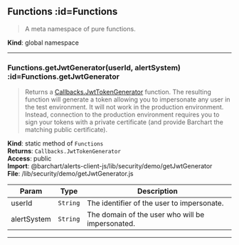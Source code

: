 ## Functions :id=Functions
>A meta namespace of pure functions.

**Kind**: global namespace  

* * *

### Functions.getJwtGenerator(userId, alertSystem) :id=Functions.getJwtGenerator
>Returns a [Callbacks.JwtTokenGenerator](/content/sdk/lib-security?id=undefined) function. The resulting function will
generate a token allowing you to impersonate any user in the test environment. It will
not work in the production environment. Instead, connection to the production environment
requires you to sign your tokens with a private certificate (and provide Barchart the
matching public certificate).

**Kind**: static method of <code>Functions</code>  
**Returns**: <code>Callbacks.JwtTokenGenerator</code>  
**Access**: public  
**Import**: @barchart/alerts-client-js/lib/security/demo/getJwtGenerator  
**File**: /lib/security/demo/getJwtGenerator.js  

| Param | Type | Description |
| --- | --- | --- |
| userId | <code>String</code> | The identifier of the user to impersonate. |
| alertSystem | <code>String</code> | The domain of the user who will be impersonated. |


* * *

